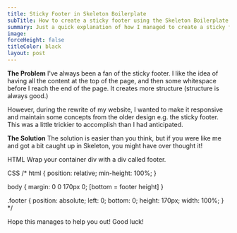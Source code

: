 ```yaml
---
title: Sticky Footer in Skeleton Boilerplate
subTitle: How to create a sticky footer using the Skeleton Boilerplate
summary: Just a quick explanation of how I managed to create a sticky footer using the Skeleton HTML5 Boilerplate
image:
forceHeight: false
titleColor: black
layout: post
---
```

**The Problem**
I've always been a fan of the sticky footer. I like the idea of having all the content at the top of the page, and then some whitespace before I reach the end of the page. It creates more structure (structure is always good.)

However, during the rewrite of my website, I wanted to make it responsive and maintain some concepts from the older design e.g. the sticky footer. This was a little trickier to accomplish than I had anticipated.

**The Solution**
The solution is easier than you think, but if you were like me and got a bit caught up in Skeleton, you might have over thought it!

HTML
Wrap your container div with a div called footer.

<!--
<div class='footer'>
	<div class='container'>
		<div class='half-column'>
		</div>
		<div class='half-column'>
		</div>
	</div>
</div>
-->

CSS
/*
html {
	position: relative;
	min-height: 100%;
}

body {
	margin: 0 0 170px 0; [bottom = footer height]
}

.footer {
	position: absolute;
	left: 0;
	bottom: 0;
	height: 170px;
	width: 100%;
}
*/



Hope this manages to help you out! Good luck!